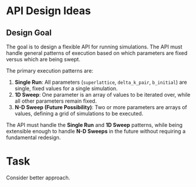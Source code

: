 # API Design Ideas

## Design Goal

The goal is to design a flexible API for running simulations. The API must handle general patterns of execution based on which parameters are fixed versus which are being swept.

The primary execution patterns are:
1.  **Single Run**: All parameters (`superlattice`, `delta_k_pair`, `b_initial`) are single, fixed values for a single simulation.
2.  **1D Sweep**: One parameter is an array of values to be iterated over, while all other parameters remain fixed.
3.  **N-D Sweep (Future Possibility)**: Two or more parameters are arrays of values, defining a grid of simulations to be executed.

The API must handle the **Single Run** and **1D Sweep** patterns, while being extensible enough to handle **N-D Sweeps** in the future without requiring a fundamental redesign.

# **Task**
Consider better approach.
